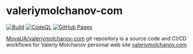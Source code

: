 # valeriymolchanov-com

[![Build](https://github.com/MovaUA/valeriymolchanov-com/actions/workflows/build-ci.yml/badge.svg)](https://github.com/MovaUA/valeriymolchanov-com/actions/workflows/build-ci.yml)
[![CodeQL](https://github.com/MovaUA/valeriymolchanov-com/actions/workflows/codeql-analysis-ci.yml/badge.svg)](https://github.com/MovaUA/valeriymolchanov-com/actions/workflows/codeql-analysis-ci.yml)
[![GitHub Pages](https://github.com/MovaUA/valeriymolchanov-com/actions/workflows/gh-pages-cd.yml/badge.svg)](https://github.com/MovaUA/valeriymolchanov-com/actions/workflows/gh-pages-cd.yml)

[MovaUA/valeriymolchanov-com](https://github.com/MovaUA/valeriymolchanov-com) git repository is a source code and CI/CD workflows for Valeriy Molchanov personal web site [valeriymolchanov.com](https://valeriymolchanov.com)
